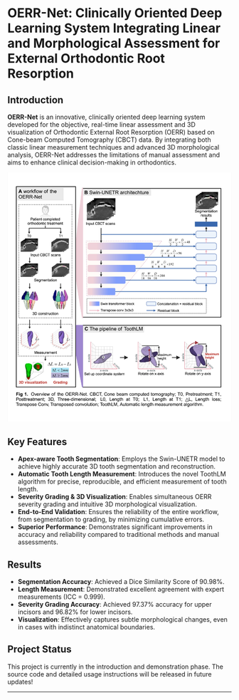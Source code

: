 # OERR-Net: Clinically Oriented Deep Learning System Integrating Linear and Morphological Assessment for External Orthodontic Root Resorption

## Introduction

**OERR-Net** is an innovative, clinically oriented deep learning system developed for the objective, real-time linear assessment and 3D visualization of Orthodontic External Root Resorption (OERR) based on Cone-beam Computed Tomography (CBCT) data. By integrating both classic linear measurement techniques and advanced 3D morphological analysis, OERR-Net addresses the limitations of manual assessment and aims to enhance clinical decision-making in orthodontics.

![network](img/network.jpg)

## Key Features

- **Apex-aware Tooth Segmentation**: Employs the Swin-UNETR model to achieve highly accurate 3D tooth segmentation and reconstruction.
- **Automatic Tooth Length Measurement**: Introduces the novel ToothLM algorithm for precise, reproducible, and efficient measurement of tooth length.
- **Severity Grading & 3D Visualization**: Enables simultaneous OERR severity grading and intuitive 3D morphological visualization.
- **End-to-End Validation**: Ensures the reliability of the entire workflow, from segmentation to grading, by minimizing cumulative errors.
- **Superior Performance**: Demonstrates significant improvements in accuracy and reliability compared to traditional methods and manual assessments.

## Results

- **Segmentation Accuracy**: Achieved a Dice Similarity Score of 90.98%.
- **Length Measurement**: Demonstrated excellent agreement with expert measurements (ICC = 0.999).
- **Severity Grading Accuracy**: Achieved 97.37% accuracy for upper incisors and 96.82% for lower incisors.
- **Visualization**: Effectively captures subtle morphological changes, even in cases with indistinct anatomical boundaries.

## Project Status

This project is currently in the introduction and demonstration phase. The source code and detailed usage instructions will be released in future updates!

---